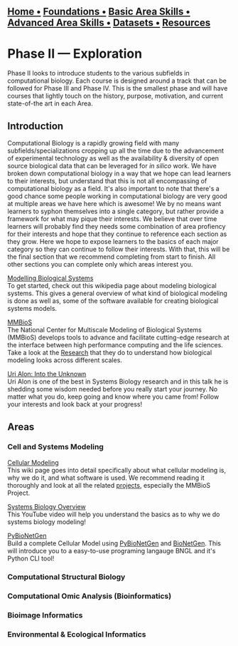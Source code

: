 ## [Home  •](/index.md) [Foundations   •](/foundations.md) [Basic Area Skills  •](/basicskills.md)  [Advanced Area Skills   •](/advancedareaskills.md) [Datasets   •](/datasets.md) [Resources](/resources.md)

# Phase II — Exploration
Phase II looks to introduce students to the various subfields in computational biology. Each course is designed around a track that can be followed for Phase III and Phase IV. This is the smallest phase and will have courses that lightly touch on the history, purpose, motivation, and current state-of-the art in each Area.

## Introduction
Computational Biology is a rapidly growing field with many subfields/specializations cropping up all the time due to the advancement of experimental technology as well as the availability & diversity of open source biological data that can be leveraged for *in silico* work. We have broken down computational biology in a way that we hope can lead learners to their interests, but understand that this is not all encompassing of computational biology as a field. It's also important to note that there's a good chance some people working in computational biology are very good at multiple areas we have here which is awesome! We by no means want learners to syphon themselves into a single category, but rather provide a framework for what may pique their interests. We believe that over time learners will probably find they needs some combination of area profiency for their interests and hope that they continue to reference each section as they grow. Here we hope to expose learners to the basics of each major category so they can continue to follow their interests. With that, this will be the final section that we recommend completing from start to finish. All other sections you can complete only which areas interest you.

[Modelling Biological Systems](https://en.wikipedia.org/wiki/Modelling_biological_systems#:~:text=Modelling%20biological%20systems%20is%20a,computer%20modelling%20of%20biological%20systems.) <br>
To get started, check out this wikipedia page about modeling biological systems. This gives a general overview of what kind of biological modeling is done as well as, some of the software available for creating biological systems models.


[MMBioS](https://mmbios.pitt.edu/)<br>
The National Center for Multiscale Modeling of Biological Systems (MMBioS)  develops tools to advance and facilitate cutting-edge research at the interface between high performance computing and the life sciences. Take a look at the [Research](https://mmbios.pitt.edu/research/) that they do to understand how biological modeling looks across different scales.

[Uri Alon: Into the Unknown](https://www.youtube.com/watch?v=F1U26PLiXjM) <br>
Uri Alon is one of the best in Systems Biology research and in this talk he is shedding some wisdom needed before you really start your journey. No matter what you do, keep going and know where you came from! Follow your interests and look back at your progress!

## Areas
### Cell and Systems Modeling

[Cellular Modeling](https://en.wikipedia.org/wiki/Cellular_model#:~:text=It%20involves%20developing%20efficient%20algorithms,the%20goal%20of%20computer%20modeling.) <br>
This wiki page goes into detail specifically about what cellular modeling is, why we do it, and what software is used. We recommend reading it thoroughly and look at all the related [projects](https://en.wikipedia.org/w/index.php?title=Cellular_model&oldid=1079122468#Projects), especially the MMBioS Project.

[Systems Biology Overview](https://www.youtube.com/watch?v=vWSsNi5uFVY) <br>
This YouTube video will help you understand the basics as to why we do systems biology modeling!

[PyBioNetGen](https://www.youtube.com/watch?v=ZnP-yLpAJIE&list=PLHmIPhi01uH9P0bk17Ul-WCcSk86wiW_6&index=3)<br>
Build a complete Cellular Model using [PyBioNetGen](https://pybionetgen.readthedocs.io/en/latest/index.html) and [BioNetGen](https://bionetgen.org/). This will introduce you to a easy-to-use programing langauge BNGL and it's Python CLI tool! 


### Computational Structural Biology


### Computational Omic Analysis (Bioinformatics)


### Bioimage Informatics


### Environmental & Ecological Informatics

